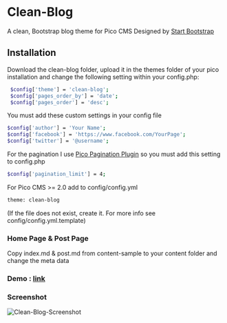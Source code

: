 # Clean-Blog
A clean, Bootstrap blog theme for Pico CMS Designed by [Start Bootstrap](http://startbootstrap.com/template-overviews/clean-blog/)

## Installation
Download the clean-blog folder, upload it in the themes folder of your pico installation and change the following setting within your config.php:
```sh
 $config['theme'] = 'clean-blog'; 
 $config['pages_order_by'] = 'date';
 $config['pages_order'] = 'desc';
```

You must add these custom settings in your config file 
```sh
$config['author'] = 'Your Name';
$config['facebook'] = 'https://www.facebook.com/YourPage';
$config['twitter'] = '@username';
```
For the pagination I use [Pico Pagination Plugin](https://github.com/rewdy/Pico-Pagination) so you must add this setting to config.php
```sh
$config['pagination_limit'] = 4;
```
For Pico CMS >= 2.0 add to config/config.yml
```sh
theme: clean-blog
```
(If the file does not exist, create it. For more info see config/config.yml.template)
### Home Page & Post Page
Copy index.md & post.md from content-sample to your content folder and change the meta data

### Demo : [link](http://blackrockdigital.github.io/startbootstrap-clean-blog/)

### Screenshot
![Clean-Blog-Screenshot](http://img15.hostingpics.net/pics/590149Sanstitre1.png)
